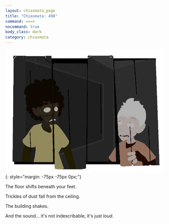 ```yaml
---
layout: chiasmata_page
title: "Chiasmata: 498"
command: ===>
nocommand: true
body_class: dark
category: chiasmata
---
```


![498](/chiasmata/images/narrative/496.png){: style="margin: -75px -75px 0px;"}

The floor shifts beneath your feet.

Trickles of dust fall from the ceiling.

The building shakes.

And the sound... it's not indescribable, it's just *loud*.